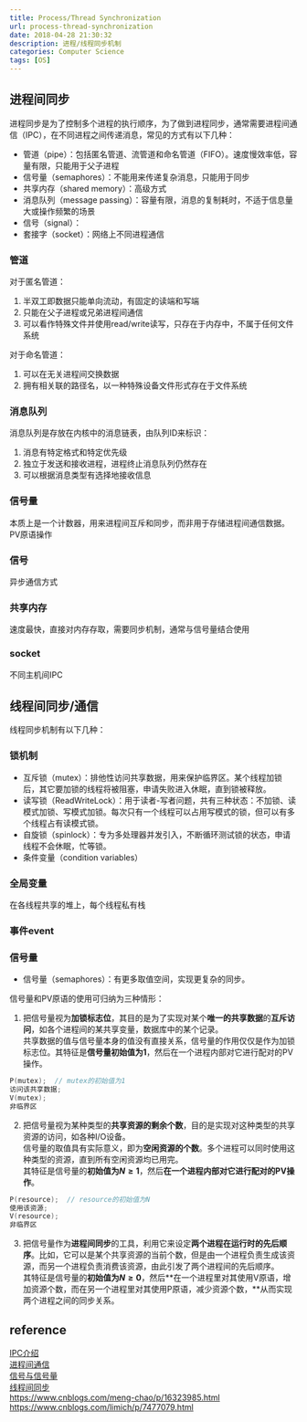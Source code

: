 ```yaml
---
title: Process/Thread Synchronization
url: process-thread-synchronization
date: 2018-04-28 21:30:32
description: 进程/线程同步机制
categories: Computer Science
tags: [OS]
---
```


## 进程间同步
进程同步是为了控制多个进程的执行顺序，为了做到进程同步，通常需要进程间通信（IPC），在不同进程之间传递消息，常见的方式有以下几种：

- 管道（pipe）：包括匿名管道、流管道和命名管道（FIFO）。速度慢效率低，容量有限，只能用于父子进程
- 信号量（semaphores）：不能用来传递复杂消息，只能用于同步
- 共享内存（shared memory）：高级方式
- 消息队列（message passing）：容量有限，消息的复制耗时，不适于信息量大或操作频繁的场景
- 信号（signal）：
- 套接字（socket）：网络上不同进程通信

### 管道
对于匿名管道：

 1. 半双工即数据只能单向流动，有固定的读端和写端
 2. 只能在父子进程或兄弟进程间通信
 3. 可以看作特殊文件并使用read/write读写，只存在于内存中，不属于任何文件系统

对于命名管道：

 1. 可以在无关进程间交换数据
 2. 拥有相关联的路径名，以一种特殊设备文件形式存在于文件系统

### 消息队列
消息队列是存放在内核中的消息链表，由队列ID来标识：

 1. 消息有特定格式和特定优先级
 2. 独立于发送和接收进程，进程终止消息队列仍然存在
 3. 可以根据消息类型有选择地接收信息

### 信号量
本质上是一个计数器，用来进程间互斥和同步，而非用于存储进程间通信数据。PV原语操作

### 信号
异步通信方式

### 共享内存
速度最快，直接对内存存取，需要同步机制，通常与信号量结合使用

### socket
不同主机间IPC

## 线程间同步/通信
线程同步机制有以下几种：

### 锁机制
- 互斥锁（mutex）：排他性访问共享数据，用来保护临界区。某个线程加锁后，其它要加锁的线程将被阻塞，申请失败进入休眠，直到锁被释放。
- 读写锁（ReadWriteLock）：用于读者-写者问题，共有三种状态：不加锁、读模式加锁、写模式加锁。每次只有一个线程可以占用写模式的锁，但可以有多个线程占有读模式锁。
- 自旋锁（spinlock）：专为多处理器并发引入，不断循环测试锁的状态，申请线程不会休眠，忙等锁。
- 条件变量（condition variables）

### 全局变量
在各线程共享的堆上，每个线程私有栈

### 事件event

### 信号量

- 信号量（semaphores）：有更多取值空间，实现更复杂的同步。

信号量和PV原语的使用可归纳为三种情形：

1. 把信号量视为**加锁标志位**，其目的是为了实现对某个**唯一的共享数据**的**互斥访问**，如各个进程间的某共享变量，数据库中的某个记录。  
共享数据的值与信号量本身的值没有直接关系，信号量的作用仅仅是作为加锁标志位。其特征是**信号量初始值为1**，然后在一个进程内部对它进行配对的PV操作。
```c
P(mutex);  // mutex的初始值为1
访问该共享数据;
V(mutex);
非临界区
```
2. 把信号量视为某种类型的**共享资源的剩余个数**，目的是实现对这种类型的共享资源的访问，如各种I/O设备。  
信号量的取值具有实际意义，即为**空闲资源的个数**。多个进程可以同时使用这种类型的资源，直到所有空闲资源均已用完。  
其特征是信号量的**初始值为$N\geq 1$**，然后**在一个进程内部对它进行配对的PV操作**。
```c
P(resource);  // resource的初始值为N
使用该资源;
V(resource);
非临界区
```
3. 把信号量作为**进程间同步**的工具，利用它来设定**两个进程在运行时的先后顺序**。比如，它可以是某个共享资源的当前个数，但是由一个进程负责生成该资源，而另一个进程负责消费该资源，由此引发了两个进程间的先后顺序。  
其特征是信号量的**初始值为$N\geq 0$**，然后**在一个进程里对其使用V原语，增加资源个数，而在另一个进程里对其使用P原语，减少资源个数，**从而实现两个进程之间的同步关系。

## reference
[IPC介绍](https://www.cnblogs.com/CheeseZH/p/5264465.html)  
[进程间通信](https://blog.nowcoder.net/n/6fba971da3f34c5c946665cbb189d049)  
[信号与信号量](https://blog.csdn.net/AJIEIT/article/details/105368896)  
[线程间同步](https://www.cnblogs.com/wsw-seu/p/8036218.html)  
https://www.cnblogs.com/meng-chao/p/16323985.html  
https://www.cnblogs.com/limich/p/7477079.html